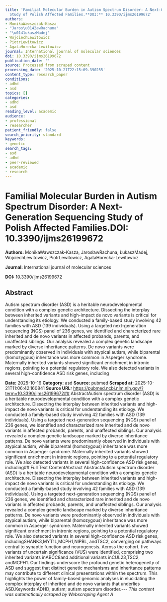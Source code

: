 ```yaml
---
title: 'Familial Molecular Burden in Autism Spectrum Disorder: A Next-Generation Sequencing
  Study of Polish Affected Families.**DOI:** 10.3390/ijms26199672'
authors:
- MonikaWawszczak-Kasza
- "Jaros\u0142awRachuna"
- "\u0141ukaszMadej"
- WojciechLewitowicz
- PiotrLewitowicz
- AgataHorecka-Lewitowicz
journal: International journal of molecular sciences
doi: 10.3390/ijms26199672
publication_date: ''
source: Processed from scraped content
processing_date: '2025-10-21T22:15:09.390255'
content_type: research_paper
conditions:
- adhd
- asd
topics: []
categories:
- adhd
- asd
reading_level: academic
audience:
- professional
- researcher
patient_friendly: false
search_priority: standard
keywords:
- genetic
search_tags:
- asd
- adhd
- peer-reviewed
- academic
- research
---
```


# Familial Molecular Burden in Autism Spectrum Disorder: A Next-Generation Sequencing Study of Polish Affected Families.**DOI:** 10.3390/ijms26199672

**Authors:** MonikaWawszczak-Kasza, JarosławRachuna, ŁukaszMadej, WojciechLewitowicz, PiotrLewitowicz, AgataHorecka-Lewitowicz

**Journal:** International journal of molecular sciences

**DOI:** 10.3390/ijms26199672

## Abstract

Autism spectrum disorder (ASD) is a heritable neurodevelopmental condition with a complex genetic architecture. Dissecting the interplay between inherited variants and high-impact de novo variants is critical for understanding its etiology. We conducted a family-based study involving 42 families with ASD (139 individuals). Using a targeted next-generation sequencing (NGS) panel of 236 genes, we identified and characterized rare inherited and de novo variants in affected probands, parents, and unaffected siblings. Our analysis revealed a complex genetic landscape marked by diverse inheritance patterns. De novo variants were predominantly observed in individuals with atypical autism, while biparental (homozygous) inheritance was more common in Asperger syndrome. Maternally inherited variants showed significant enrichment in intronic regions, pointing to a potential regulatory role. We also detected variants in several high-confidence ASD risk genes, including

**Date:** 2025-10-16
**Category:** asd
**Source:** pubmed
**Scraped at:** 2025-10-21T11:06:42.160841
**Source URL:** https://pubmed.ncbi.nlm.nih.gov/?term=10.3390/ijms26199672## AbstractAutism spectrum disorder (ASD) is a heritable neurodevelopmental condition with a complex genetic architecture. Dissecting the interplay between inherited variants and high-impact de novo variants is critical for understanding its etiology. We conducted a family-based study involving 42 families with ASD (139 individuals). Using a targeted next-generation sequencing (NGS) panel of 236 genes, we identified and characterized rare inherited and de novo variants in affected probands, parents, and unaffected siblings. Our analysis revealed a complex genetic landscape marked by diverse inheritance patterns. De novo variants were predominantly observed in individuals with atypical autism, while biparental (homozygous) inheritance was more common in Asperger syndrome. Maternally inherited variants showed significant enrichment in intronic regions, pointing to a potential regulatory role. We also detected variants in several high-confidence ASD risk genes, including## Full Text ContentAbstract AbstractAutism spectrum disorder (ASD) is a heritable neurodevelopmental condition with a complex genetic architecture. Dissecting the interplay between inherited variants and high-impact de novo variants is critical for understanding its etiology. We conducted a family-based study involving 42 families with ASD (139 individuals). Using a targeted next-generation sequencing (NGS) panel of 236 genes, we identified and characterized rare inherited and de novo variants in affected probands, parents, and unaffected siblings. Our analysis revealed a complex genetic landscape marked by diverse inheritance patterns. De novo variants were predominantly observed in individuals with atypical autism, while biparental (homozygous) inheritance was more common in Asperger syndrome. Maternally inherited variants showed significant enrichment in intronic regions, pointing to a potential regulatory role. We also detected variants in several high-confidence ASD risk genes, includingSHANK3,MYT1L,MCPH1,NIPBL, andTSC2, converging on pathways central to synaptic function and neurogenesis. Across the cohort, five variants of uncertain significance (VUS) were identified, comprising two inherited variants inABCC8and additional variants inCUL23,TSC2, andMCPH1. Our findings underscore the profound genetic heterogeneity of ASD and suggest that distinct genetic mechanisms and inheritance patterns may contribute to different clinical presentations within the spectrum. This highlights the power of family-based genomic analyses in elucidating the complex interplay of inherited and de novo variants that underlies ASD.Keywords:ADHD; autism; autism spectrum disorder.---
*This content was automatically scraped by Webscraping Agent A*